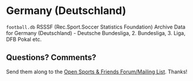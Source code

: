 # Germany (Deutschland)

`football.db` RSSSF (Rec.Sport.Soccer Statistics Foundation) Archive Data
for Germany (Deutschland) - Deutsche Bundesliga, 2. Bundesliga, 3. Liga, DFB Pokal etc.


## Questions? Comments?

Send them along to the
[Open Sports & Friends Forum/Mailing List](http://groups.google.com/group/opensport).
Thanks!

